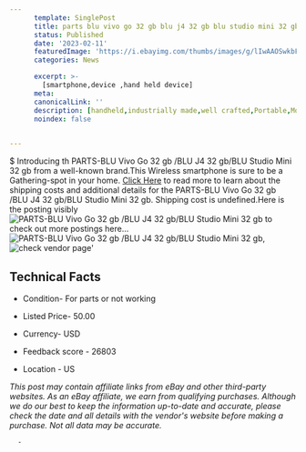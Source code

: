 ```yaml
---
      template: SinglePost
      title: parts blu vivo go 32 gb blu j4 32 gb blu studio mini 32 gb
      status: Published
      date: '2023-02-11'
      featuredImage: 'https://i.ebayimg.com/thumbs/images/g/lIwAAOSwkbFjtJ99/s-l225.jpg'
      categories: News

      excerpt: >-
        [smartphone,device ,hand held device]
      meta:
      canonicalLink: ''
      description: [handheld,industrially made,well crafted,Portable,Mobile,Compact,Convenient,Lightweight,Maneuverable,Man-portable,Miniature,Carriable,Hand-held,Light,Holdable,Transportable,Mobile device,Pocket-sized,On-the-go,Wireless,Cordless,Compact size,Convenient size, smartphone,device ,hand held device]
      noindex: false
      

---
```

$
      Introducing th PARTS-BLU Vivo Go 32 gb /BLU J4 32 gb/BLU Studio Mini 32 gb from a well-known brand.This Wireless smartphone is sure to be a Gathering-spot in your home. [Click Here](https://www.ebay.com/itm/304759423195?hash=item46f513c0db%3Ag%3AlIwAAOSwkbFjtJ99&mkevt=1&mkcid=1&mkrid=711-53200-19255-0&campid=%253CePNCampaignId%253E&customid=%253CreferenceId%253E&toolid=10049) to read more to learn about the shipping costs and additional details for the PARTS-BLU Vivo Go 32 gb /BLU J4 32 gb/BLU Studio Mini 32 gb. Shipping cost is undefined.Here is the posting visibly ![PARTS-BLU Vivo Go 32 gb /BLU J4 32 gb/BLU Studio Mini 32 gb](https://i.ebayimg.com/thumbs/images/g/lIwAAOSwkbFjtJ99/s-l225.jpg) to check out more postings here... ![PARTS-BLU Vivo Go 32 gb /BLU J4 32 gb/BLU Studio Mini 32 gb](https://i.ebayimg.com/images/g/lIwAAOSwkbFjtJ99/s-l1600.jpg), ![check vendor page](https://origin-galleryplus.ebayimg.com/ws/web/304759423195_2_0_1/225x225.jpg,https://origin-galleryplus.ebayimg.com/ws/web/304759423195_3_0_1/225x225.jpg,https://origin-galleryplus.ebayimg.com/ws/web/304759423195_4_0_1/225x225.jpg,https://origin-galleryplus.ebayimg.com/ws/web/304759423195_5_0_1/225x225.jpg,https://origin-galleryplus.ebayimg.com/ws/web/304759423195_6_0_1/225x225.jpg,https://origin-galleryplus.ebayimg.com/ws/web/304759423195_7_0_1/225x225.jpg,https://origin-galleryplus.ebayimg.com/ws/web/304759423195_8_0_1/225x225.jpg)'

      

 ## Technical Facts 



     
      

 - Condition- For parts or not working 


      

 - Listed Price- 50.00 


      

 - Currency- USD 


      

 - Feedback score - 26803 


      

 - Location - US 


      
      

 *_This post may contain affiliate links from eBay and other third-party websites. As an eBay affiliate, we earn from qualifying purchases. Although we do our best to keep the information up-to-date and accurate, please check the date and all details with the vendor's website before making a purchase. Not all data may be accurate._*




      -
